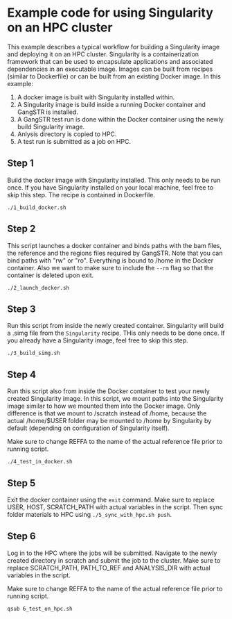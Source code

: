 # Example code for using Singularity on an HPC cluster

This example describes a typical workflow for building a Singularity image and deploying it on an HPC cluster. Singularity is a containerization framework that can be used to encapsulate applications and associated dependencies in an executable image. Images can be built from recipes (similar to Dockerfile) or can be built from an existing Docker image. In this example:

1. A docker image is built with Singularity installed within.
2. A Singularity image is build inside a running Docker container and GangSTR is installed.
3. A GangSTR test run is done within the Docker container using the newly build Singularity image.
4. Anlysis directory is copied to HPC.
5. A test run is submitted as a job on HPC.

## Step 1

Build the docker image with Singularity installed. This only needs to be run once. If you have Singularity installed on your local machine, feel free to skip this step. The recipe is contained in Dockerfile.

`./1_build_docker.sh`

## Step 2

This script launches a docker container and binds paths with the bam files, the reference and the regions files required by GangSTR. Note that you can bind paths with "rw" or "ro". Everything is bound to /home in the Docker container. Also we want to make sure to include the `--rm` flag so that the container is deleted upon exit.

`./2_launch_docker.sh`

## Step 3

Run this script from inside the newly created container. Singularity will build a .simg file from the `Singularity` recipe. THis only needs to be done once. If you already have a Singularity image, feel free to skip this step.

`./3_build_simg.sh`

## Step 4

Run this script also from inside the Docker container to test your newly created Singularity image. In this script, we mount paths into the Singularity image similar to how we mounted them into the Docker image. Only difference is that we mount to /scratch instead of /home, because the actual /home/$USER folder may be mounted to /home by Singularity by default (depending on configuration of Singularity itself). 

Make sure to change REFFA to the name of the actual reference file prior to running script.

`./4_test_in_docker.sh`

## Step 5

Exit the docker container using the `exit` command. Make sure to replace USER, HOST, SCRATCH_PATH with actual variables in the script. Then sync folder materials to HPC using `./5_sync_with_hpc.sh push`.

## Step 6

Log in to the HPC where the jobs will be submitted. Navigate to the newly created directory in scratch and submit the job to the cluster. Make sure to replace SCRATCH_PATH, PATH_TO_REF and ANALYSIS_DIR with actual variables in the script.

Make sure to change REFFA to the name of the actual reference file prior to running script.

`qsub 6_test_on_hpc.sh`